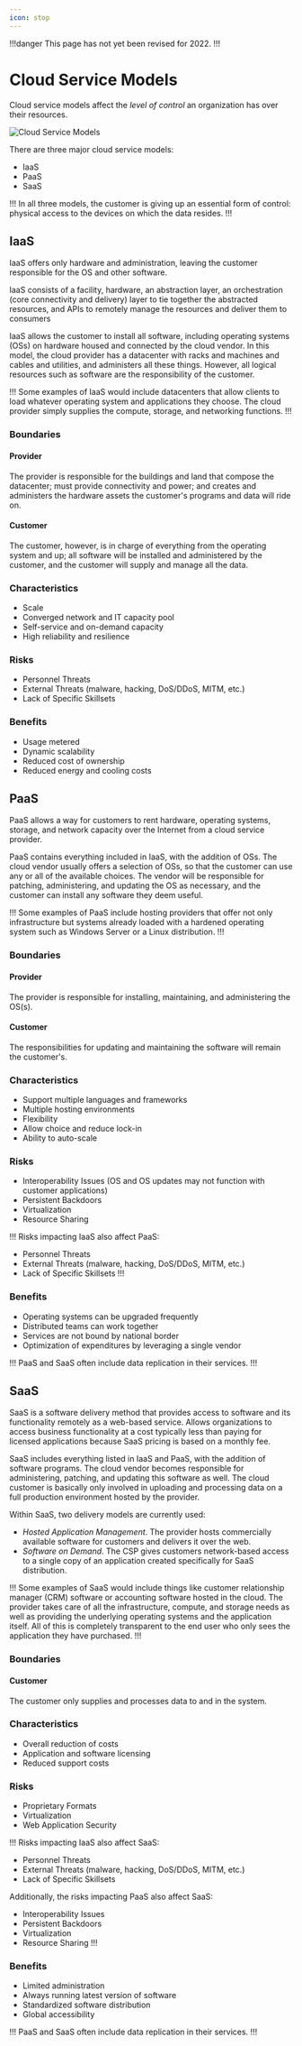 ```yaml
---
icon: stop
---
```


!!!danger
This page has not yet been revised for 2022.
!!!

# Cloud Service Models

Cloud service models affect the *level of control* an organization has over their resources.

![Cloud Service Models](/static/cloud-service-models.webp)

There are three major cloud service models:

- IaaS
- PaaS
- SaaS

!!!
In all three models, the customer is giving up an essential form of control: physical access to the devices on which the data resides.
!!!

## IaaS

IaaS offers only hardware and administration, leaving the customer responsible for the OS and other software.

IaaS consists of a facility, hardware, an abstraction layer, an orchestration (core connectivity and delivery) layer to tie together the abstracted resources, and APIs to remotely manage the resources and deliver them to consumers

IaaS allows the customer to install all software, including operating systems (OSs) on hardware housed and connected by the cloud vendor. In this model, the cloud provider has a datacenter with racks and machines and cables and utilities, and administers all these things. However, all logical resources such as software are the responsibility of the customer.

!!!
Some examples of IaaS would include datacenters that allow clients to load whatever operating system and applications they choose. The cloud provider simply supplies the compute, storage, and networking functions.
!!!

### Boundaries

#### Provider

The provider is responsible for the buildings and land that compose the datacenter; must provide connectivity and power; and creates and administers the hardware assets the customer's programs and data will ride on.

#### Customer

The customer, however, is in charge of everything from the operating system and up; all software will be installed and administered by the customer, and the customer will supply and manage all the data.

### Characteristics

- Scale
- Converged network and IT capacity pool
- Self-service and on-demand capacity
- High reliability and resilience

### Risks

- Personnel Threats
- External Threats (malware, hacking, DoS/DDoS, MITM, etc.)
- Lack of Specific Skillsets

### Benefits

- Usage metered
- Dynamic scalability
- Reduced cost of ownership
- Reduced energy and cooling costs

## PaaS

PaaS allows a way for customers to rent hardware, operating systems, storage, and network capacity over the Internet from a cloud service provider.

PaaS contains everything included in IaaS, with the addition of OSs. The cloud vendor usually offers a selection of OSs, so that the customer can use any or all of the available choices. The vendor will be responsible for patching, administering, and updating the OS as necessary, and the customer can install any software they deem useful.

!!!
Some examples of PaaS include hosting providers that offer not only infrastructure but systems already loaded with a hardened operating system such as Windows Server or a Linux distribution.
!!!

### Boundaries

#### Provider

The provider is responsible for installing, maintaining, and administering the OS(s).

#### Customer

The responsibilities for updating and maintaining the software will remain the customer's.

### Characteristics

- Support multiple languages and frameworks
- Multiple hosting environments
- Flexibility
- Allow choice and reduce lock-in
- Ability to auto-scale

### Risks

- Interoperability Issues (OS and OS updates may not function with customer applications)
- Persistent Backdoors
- Virtualization
- Resource Sharing

!!!
Risks impacting IaaS also affect PaaS:

- Personnel Threats
- External Threats (malware, hacking, DoS/DDoS, MITM, etc.)
- Lack of Specific Skillsets
!!!

### Benefits

- Operating systems can be upgraded frequently
- Distributed teams can work together
- Services are not bound by national border
- Optimization of expenditures by leveraging a single vendor

!!!
PaaS and SaaS often include data replication in their services.
!!!

## SaaS

SaaS is a software delivery method that provides access to software and its functionality remotely as a web-based service. Allows organizations to access business functionality at a cost typically less than paying for licensed applications because SaaS pricing is based on a monthly fee.

SaaS includes everything listed in IaaS and PaaS, with the addition of software programs. The cloud vendor becomes responsible for administering, patching, and updating this software as well. The cloud customer is basically only involved in uploading and processing data on a full production environment hosted by the provider.

Within SaaS, two delivery models are currently used:

- *Hosted Application Management*. The provider hosts commercially available software for customers and delivers it over the web.
- *Software on Demand*. The CSP gives customers network-based access to a single copy of an application created specifically for SaaS distribution.

!!!
Some examples of SaaS would include things like customer relationship manager (CRM) software or accounting software hosted in the cloud. The provider takes care of all the infrastructure, compute, and storage needs as well as providing the underlying operating systems and the application itself. All of this is completely transparent to the end user who only sees the application they have purchased.
!!!

### Boundaries

#### Customer

The customer only supplies and processes data to and in the system.

### Characteristics

- Overall reduction of costs
- Application and software licensing
- Reduced support costs

### Risks

- Proprietary Formats
- Virtualization
- Web Application Security

!!!
Risks impacting IaaS also affect SaaS:

- Personnel Threats
- External Threats (malware, hacking, DoS/DDoS, MITM, etc.)
- Lack of Specific Skillsets

Additionally, the risks impacting PaaS also affect SaaS:

- Interoperability Issues
- Persistent Backdoors
- Virtualization
- Resource Sharing
!!!

### Benefits

- Limited administration
- Always running latest version of software
- Standardized software distribution
- Global accessibility

!!!
PaaS and SaaS often include data replication in their services.
!!!
